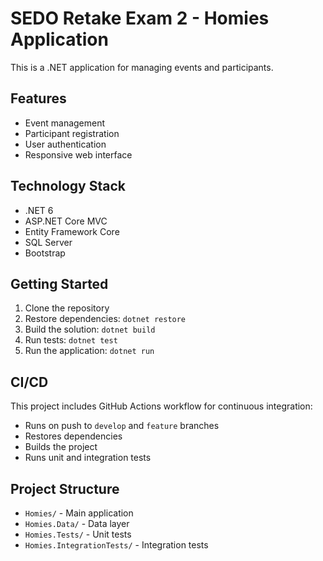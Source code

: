 # SEDO Retake Exam 2 - Homies Application

This is a .NET application for managing events and participants.

## Features

- Event management
- Participant registration
- User authentication
- Responsive web interface

## Technology Stack

- .NET 6
- ASP.NET Core MVC
- Entity Framework Core
- SQL Server
- Bootstrap

## Getting Started

1. Clone the repository
2. Restore dependencies: `dotnet restore`
3. Build the solution: `dotnet build`
4. Run tests: `dotnet test`
5. Run the application: `dotnet run`

## CI/CD

This project includes GitHub Actions workflow for continuous integration:
- Runs on push to `develop` and `feature` branches
- Restores dependencies
- Builds the project
- Runs unit and integration tests

## Project Structure

- `Homies/` - Main application
- `Homies.Data/` - Data layer
- `Homies.Tests/` - Unit tests
- `Homies.IntegrationTests/` - Integration tests
